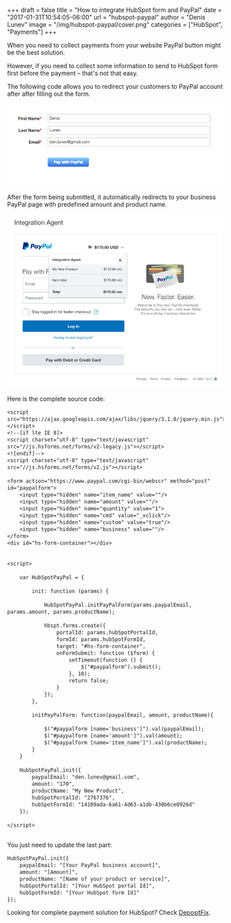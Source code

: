 +++
draft = false
title = "How to integrate HubSpot form and PayPal"
date = "2017-01-31T10:54:05-06:00"
url = "hubspot-paypal"
author = "Denis Lunev"
image = "/img/hubspot-paypal/cover.png"
categories = ["HubSpot", "Payments"]
+++


When you need to collect payments from your website PayPal button might be the best solution.

However, if you need to collect some information to send to HubSpot form first before the payment – that's not that easy.

The following code allows you to redirect your customers to PayPal account after after filling out the form.

<img src="/img/hubspotForm.png" />

After the form being submitted, it automatically redirects to your business PayPal page with predefined amount and product name.

<img src="/img/paypalcheckout.png" />

Here is the complete source code:

```
<script src="https://ajax.googleapis.com/ajax/libs/jquery/3.1.0/jquery.min.js"></script>
<!--[if lte IE 8]>
<script charset="utf-8" type="text/javascript" src="//js.hsforms.net/forms/v2-legacy.js"></script>
<![endif]-->
<script charset="utf-8" type="text/javascript" src="//js.hsforms.net/forms/v2.js"></script>

<form action="https://www.paypal.com/cgi-bin/webscr" method="post" id="paypalform">
    <input type="hidden" name="item_name" value=""/>
    <input type="hidden" name="amount" value=""/>
    <input type="hidden" name="quantity" value="1">
    <input type="hidden" name="cmd" value="_xclick"/>
    <input type="hidden" name="custom" value="true"/>
    <input type="hidden" name="business" value=""/>
</form>
<div id="hs-form-container"></div>


<script>

    var HubSpotPayPal = {

        init: function (params) {

            HubSpotPayPal.initPayPalForm(params.paypalEmail, params.amount, params.productName);

            hbspt.forms.create({
                portalId: params.hubSpotPortalId,
                formId: params.hubSpotFormId,
                target: "#hs-form-container",
                onFormSubmit: function ($form) {
                    setTimeout(function () {
                        $("#paypalform").submit();
                    }, 10);
                    return false;
                }
            });
        },

        initPayPalForm: function(paypalEmail, amount, productName){

            $("#paypalform [name='business']").val(paypalEmail);
            $("#paypalform [name='amount']").val(amount);
            $("#paypalform [name='item_name']").val(productName);
        }
    }

    HubSpotPayPal.init({
        paypalEmail: "den.lunev@gmail.com",
        amount: "170",
        productName: "My New Product",
        hubSpotPortalId: "2767376",
        hubSpotFormId: "14109ada-6a61-4d63-a1db-430b6ce0926d"
    });

</script>


```

You just need to update the last part:

```
HubSpotPayPal.init({
    paypalEmail: "[Your PayPal business account]",
    amount: "[Amount]",
    productName: "[Name of your product or service]",
    hubSpotPortalId: "[Your HubSpot portal Id]",
    hubSpotFormId: "[Your HubSpot form Id]"
});

```


Looking for complete payment solution for HubSpot?
Check <a href="http://www.depositfix.com/">DepositFix</a>.
